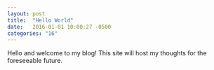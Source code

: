 ```yaml
---
layout: post
title:  "Hello World"
date:   2016-01-01 10:00:27 -0500
categories: "16"
---
```


<p>Hello and welcome to my blog! This site will host my thoughts for the foreseeable future.</p>
